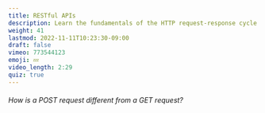 ```yaml
---
title: RESTful APIs
description: Learn the fundamentals of the HTTP request-response cycle
weight: 41
lastmod: 2022-11-11T10:23:30-09:00
draft: false
vimeo: 773544123
emoji: 💤
video_length: 2:29
quiz: true
---
```


<quiz-modal options="it accepts a body:it parses JSON:it includes headers:it is immutable" answer="it accepts a body" prize="12">
  <h6>How is a POST request different from a GET request?</h6>
</quiz-modal>
